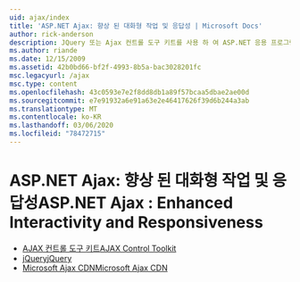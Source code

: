 ```yaml
---
uid: ajax/index
title: 'ASP.NET Ajax: 향상 된 대화형 작업 및 응답성 | Microsoft Docs'
author: rick-anderson
description: JQuery 또는 Ajax 컨트롤 도구 키트를 사용 하 여 ASP.NET 응용 프로그램에 Ajax 기능을 추가 합니다. 마이크로아키텍처를 사용 하 여 Ajax 응용 프로그램의 성능을 향상 시킵니다.
ms.author: riande
ms.date: 12/15/2009
ms.assetid: 42b0bd66-bf2f-4993-8b5a-bac3028201fc
msc.legacyurl: /ajax
msc.type: content
ms.openlocfilehash: 43c0593e7e2f8dd8db1a89f57bcaa5dbae2ae00d
ms.sourcegitcommit: e7e91932a6e91a63e2e46417626f39d6b244a3ab
ms.translationtype: MT
ms.contentlocale: ko-KR
ms.lasthandoff: 03/06/2020
ms.locfileid: "78472715"
---
```

# <a name="aspnet-ajax--enhanced-interactivity-and-responsiveness"></a><span data-ttu-id="e007c-104">ASP.NET Ajax: 향상 된 대화형 작업 및 응답성</span><span class="sxs-lookup"><span data-stu-id="e007c-104">ASP.NET Ajax : Enhanced Interactivity and Responsiveness</span></span>

- [<span data-ttu-id="e007c-105">AJAX 컨트롤 도구 키트</span><span class="sxs-lookup"><span data-stu-id="e007c-105">AJAX Control Toolkit</span></span>](https://go.devexpress.com/AjaxControlToolkit_ASP_Resources_ASP_AJAX_Index.aspx)
- [<span data-ttu-id="e007c-106">jQuery</span><span class="sxs-lookup"><span data-stu-id="e007c-106">jQuery</span></span>](http://jquery.com/)
- [<span data-ttu-id="e007c-107">Microsoft Ajax CDN</span><span class="sxs-lookup"><span data-stu-id="e007c-107">Microsoft Ajax CDN</span></span>](cdn/overview.md)
